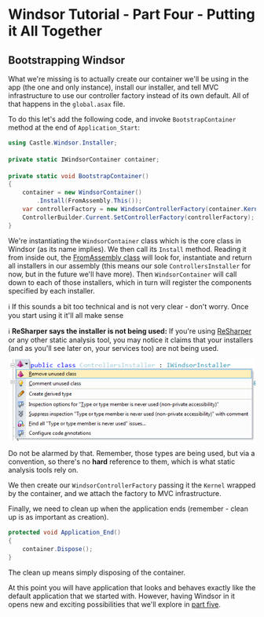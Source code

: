 # Windsor Tutorial - Part Four - Putting it All Together

## Bootstrapping Windsor

What we're missing is to actually create our container we'll be using in the app (the one and only instance), install our installer, and tell MVC infrastructure to use our controller factory instead of its own default. All of that happens in the `global.asax` file.

To do this let's add the following code, and invoke `BootstrapContainer` method at the end of `Application_Start`:

```csharp
using Castle.Windsor.Installer;

private static IWindsorContainer container;

private static void BootstrapContainer()
{
    container = new WindsorContainer()
        .Install(FromAssembly.This());
    var controllerFactory = new WindsorControllerFactory(container.Kernel);
    ControllerBuilder.Current.SetControllerFactory(controllerFactory);
}
```

We're instantiating the `WindsorContainer` class which is the core class in Windsor (as its name implies). We then call its `Install` method. Reading it from inside out, the [FromAssembly class](installers.md#fromassembly-class) will look for, instantiate and return all installers in our assembly (this means our sole `ControllersInstaller` for now, but in the future we'll have more). Then `WindsorContainer` will call down to each of those installers, which in turn will register the components specified by each installer.

:information_source: If this sounds a bit too technical and is not very clear - don't worry. Once you start using it it'll all make sense

:information_source: **ReSharper says the installer is not being used:** If you're using [ReSharper](http://www.jetbrains.com/resharper/) or any other static analysis tool, you may notice it claims that your installers (and as you'll see later on, your services too) are not being used.

![](images/mvc-tutorial-resharper-unused-installer.png)

Do not be alarmed by that. Remember, those types are being used, but via a convention, so there's no **hard** reference to them, which is what static analysis tools rely on.

We then create our `WindsorControllerFactory` passing it the `Kernel` wrapped by the container, and we attach the factory to MVC infrastructure.

Finally, we need to clean up when the application ends (remember - clean up is as important as creation).

```csharp
protected void Application_End()
{
    container.Dispose();
}
```

The clean up means simply disposing of the container.

At this point you will have application that looks and behaves exactly like the default application that we started with. However, having Windsor in it opens new and exciting possibilities that we'll explore in [part five](mvc-tutorial-part-5-adding-logging-support.md).